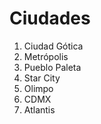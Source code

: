 # Ciudades

1. Ciudad Gótica
2. Metrópolis
3. Pueblo Paleta
4. Star City
5. Olimpo
6. CDMX
7. Atlantis
